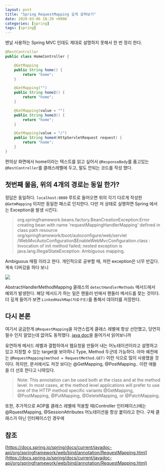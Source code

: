```yaml
---
layout: post
title: "Spring RequestMapping 깊게 살펴보기"
date: 2020-03-06 18:29 +0900
categories: [spring]
tags: [spring]
---
```


맨날 사용하는 Spring MVC 인데도 제대로 설명하지 못해서 한 번 정리 한다.

<!-- more -->

```java
@RestController
public class HomeController {

    @GetMapping
    public String home() {
        return "home";
    }

    @GetMapping("")
    public String home2() {
        return "home";
    }

    @GetMapping(value = "")
    public String home3() {
        return "home";
    }

    @GetMapping(value = "/")
    public String home4(HttpServletRequest request) {
        return "home";
    }
}
```

편의상 화면에서 home이라는 텍스트를 읽고 싶어서 `@ResponseBody`를 품고있는 `@RestController`를 클래스레벨에 두고, 말도 안되는 코드를 작성 했다.

## 첫번째 물음, 위의 4개의 경로는 동일 한가?

정답은 동일하다. `localhost:8080` 루트로 들어오면 위의 각기 다르게 작성한 `@GetmMapping` 이지만 동일한 패스로 인지한다.
다만 저 상태로 실행하면 Spring 에서는 Exception을 발생 시킨다.

> org.springframework.beans.factory.BeanCreationException:Error creating bean with name 'requestMappingHandlerMapping' defined in class path resource
> org/springframework/boot/autoconfigure/web/servlet
> /WebMvcAutoConfiguration\$EnableWebMvcConfiguration.class : Invocation of init method failed;
> nested exception is java.lang.IllegalStateException: Ambiguous mapping.

Ambiguous 매핑 이라고 한다. 개인적으로 공부할 때, 저런 exception은 너무 반갑다.
계속 디버깅을 하다 보니

![](https://user-images.githubusercontent.com/28615416/76073952-d2f67600-5fdd-11ea-831b-e9b62a492560.png)

AbstractHandlerMethodMapping 클래스의 `detectHandlerMethods` 메서드에서 예외가 발생한다. 해당 메서드가 하는 일은 핸들러 빈에서 핸들러 메서드를 찾는 것이다. 더 깊게 들어가 보면 `LinkedHashMap(자료구조)`를 통해서 데이터를 저장한다.

## 다시 본론

여기서 궁금한게 `@RequestMapping`을 자연스럽게 클래스 레벨에 항상 선언했고, 당연히 필수 인지 알았는데 없어도 동작했다.
[java doc](https://docs.spring.io/spring/docs/current/javadoc-api/org/springframework/web/bind/annotation/RequestMapping.html)을 들어가서 읽어보니까

유연하게 메서드 레벨과 결합하여서 웹요청을 만들어 내는 어노테이션이라고 설명하고 있고
지정할 수 있는 target을 보아하니 Type, Method 두군데 가능하다. 아마 예전에는 `@RequestMapping(method = RequestMethod.GET)` 이런 식으로 많이 사용했을 것이다. 하지만, 문서에서도 저것 보다는 @GetMapping, @PostMapping.. 이런 애들을 더 선호 한다고 나와있다.

> Note: This annotation can be used both at the class and at the method level. In most cases, at the method level applications will prefer to use one of the HTTP method specific variants @GetMapping, @PostMapping, @PutMapping, @DeleteMapping, or @PatchMapping.

또한, 추가적으로 AOP를 클래스 레벨에 적용할 때(Controller 인터페이스)에는 @RquestMapping, @SessionAttributes 어노테이션을 항상 붙이라고 한다. 구체 클래스가 아닌 인터페이스인 경우에

## 참조

[https://docs.spring.io/spring/docs/current/javadoc-api/org/springframework/web/bind/annotation/RequestMapping.html](https://docs.spring.io/spring/docs/current/javadoc-api/org/springframework/web/bind/annotation/RequestMapping.html)
